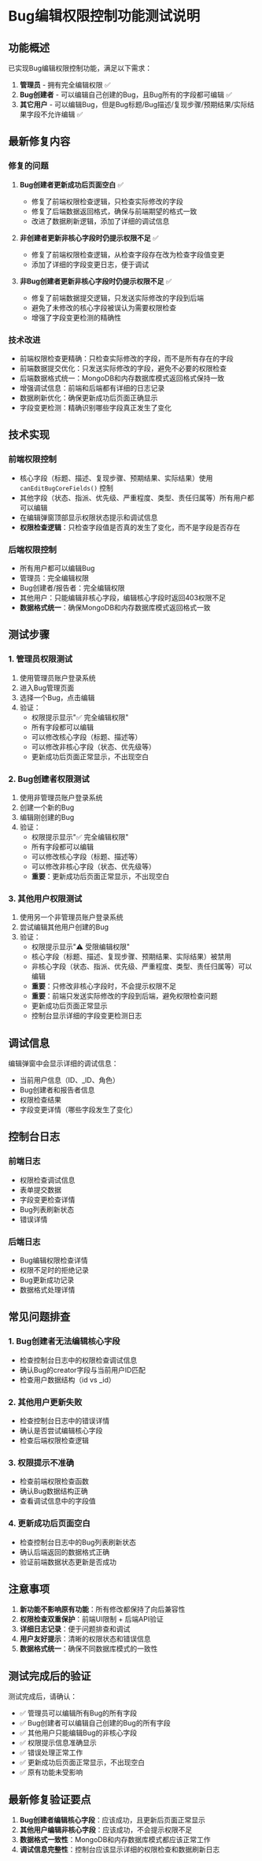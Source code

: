 # Bug编辑权限控制功能测试说明

## 功能概述

已实现Bug编辑权限控制功能，满足以下需求：

1. **管理员** - 拥有完全编辑权限 ✅
2. **Bug创建者** - 可以编辑自己创建的Bug，且Bug所有的字段都可编辑 ✅
3. **其它用户** - 可以编辑Bug，但是Bug标题/Bug描述/复现步骤/预期结果/实际结果字段不允许编辑 ✅

## 最新修复内容

### 修复的问题
1. **Bug创建者更新成功后页面空白** ✅
   - 修复了前端权限检查逻辑，只检查实际修改的字段
   - 修复了后端数据返回格式，确保与前端期望的格式一致
   - 改进了数据刷新逻辑，添加了详细的调试信息

2. **非创建者更新非核心字段时仍提示权限不足** ✅
   - 修复了前端权限检查逻辑，从检查字段存在改为检查字段值变更
   - 添加了详细的字段变更日志，便于调试

3. **非Bug创建者更新非核心字段时仍提示权限不足** ✅
   - 修复了前端数据提交逻辑，只发送实际修改的字段到后端
   - 避免了未修改的核心字段被误认为需要权限检查
   - 增强了字段变更检测的精确性

### 技术改进
- 前端权限检查更精确：只检查实际修改的字段，而不是所有存在的字段
- 前端数据提交优化：只发送实际修改的字段，避免不必要的权限检查
- 后端数据格式统一：MongoDB和内存数据库模式返回格式保持一致
- 增强调试信息：前端和后端都有详细的日志记录
- 数据刷新优化：确保更新成功后页面正确显示
- 字段变更检测：精确识别哪些字段真正发生了变化

## 技术实现

### 前端权限控制
- 核心字段（标题、描述、复现步骤、预期结果、实际结果）使用 `canEditBugCoreFields()` 控制
- 其他字段（状态、指派、优先级、严重程度、类型、责任归属等）所有用户都可以编辑
- 在编辑弹窗顶部显示权限状态提示和调试信息
- **权限检查逻辑**：只检查字段值是否真的发生了变化，而不是字段是否存在

### 后端权限控制
- 所有用户都可以编辑Bug
- 管理员：完全编辑权限
- Bug创建者/报告者：完全编辑权限
- 其他用户：只能编辑非核心字段，编辑核心字段时返回403权限不足
- **数据格式统一**：确保MongoDB和内存数据库模式返回格式一致

## 测试步骤

### 1. 管理员权限测试
1. 使用管理员账户登录系统
2. 进入Bug管理页面
3. 选择一个Bug，点击编辑
4. 验证：
   - 权限提示显示"✅ 完全编辑权限"
   - 所有字段都可以编辑
   - 可以修改核心字段（标题、描述等）
   - 可以修改非核心字段（状态、优先级等）
   - 更新成功后页面正常显示，不出现空白

### 2. Bug创建者权限测试
1. 使用非管理员账户登录系统
2. 创建一个新的Bug
3. 编辑刚创建的Bug
4. 验证：
   - 权限提示显示"✅ 完全编辑权限"
   - 所有字段都可以编辑
   - 可以修改核心字段（标题、描述等）
   - 可以修改非核心字段（状态、优先级等）
   - **重要**：更新成功后页面正常显示，不出现空白

### 3. 其他用户权限测试
1. 使用另一个非管理员账户登录系统
2. 尝试编辑其他用户创建的Bug
3. 验证：
   - 权限提示显示"⚠️ 受限编辑权限"
   - 核心字段（标题、描述、复现步骤、预期结果、实际结果）被禁用
   - 非核心字段（状态、指派、优先级、严重程度、类型、责任归属等）可以编辑
   - **重要**：只修改非核心字段时，不会提示权限不足
   - **重要**：前端只发送实际修改的字段到后端，避免权限检查问题
   - 更新成功后页面正常显示
   - 控制台显示详细的字段变更检测日志

## 调试信息

编辑弹窗中会显示详细的调试信息：
- 当前用户信息（ID、_ID、角色）
- Bug创建者和报告者信息
- 权限检查结果
- 字段变更详情（哪些字段发生了变化）

## 控制台日志

### 前端日志
- 权限检查调试信息
- 表单提交数据
- 字段变更检查详情
- Bug列表刷新状态
- 错误详情

### 后端日志
- Bug编辑权限检查详情
- 权限不足时的拒绝记录
- Bug更新成功记录
- 数据格式处理详情

## 常见问题排查

### 1. Bug创建者无法编辑核心字段
- 检查控制台日志中的权限检查调试信息
- 确认Bug的creator字段与当前用户ID匹配
- 检查用户数据结构（id vs _id）

### 2. 其他用户更新失败
- 检查控制台日志中的错误详情
- 确认是否尝试编辑核心字段
- 检查后端权限检查逻辑

### 3. 权限提示不准确
- 检查前端权限检查函数
- 确认Bug数据结构正确
- 查看调试信息中的字段值

### 4. 更新成功后页面空白
- 检查控制台日志中的Bug列表刷新状态
- 确认后端返回的数据格式正确
- 验证前端数据状态更新是否成功

## 注意事项

1. **新功能不影响原有功能**：所有修改都保持了向后兼容性
2. **权限检查双重保护**：前端UI限制 + 后端API验证
3. **详细日志记录**：便于问题排查和调试
4. **用户友好提示**：清晰的权限状态和错误信息
5. **数据格式统一**：确保不同数据库模式的一致性

## 测试完成后的验证

测试完成后，请确认：
- ✅ 管理员可以编辑所有Bug的所有字段
- ✅ Bug创建者可以编辑自己创建的Bug的所有字段
- ✅ 其他用户只能编辑Bug的非核心字段
- ✅ 权限提示信息准确显示
- ✅ 错误处理正常工作
- ✅ 更新成功后页面正常显示，不出现空白
- ✅ 原有功能未受影响

## 最新修复验证要点

1. **Bug创建者编辑核心字段**：应该成功，且更新后页面正常显示
2. **其他用户编辑非核心字段**：应该成功，不会提示权限不足
3. **数据格式一致性**：MongoDB和内存数据库模式都应该正常工作
4. **调试信息完整性**：控制台应该显示详细的权限检查和数据刷新日志
